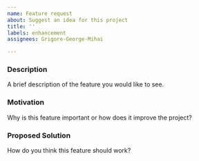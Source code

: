 ```yaml
---
name: Feature request
about: Suggest an idea for this project
title: ''
labels: enhancement
assignees: Grigore-George-Mihai

---
```


### Description
A brief description of the feature you would like to see.

### Motivation
Why is this feature important or how does it improve the project?

### Proposed Solution
How do you think this feature should work?
